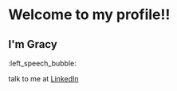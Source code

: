 <h1>Welcome to my profile!!</h1>
<h2>I'm Gracy</h2>
:left_speech_bubble:<p>talk to me at <a href="https://www.linkedin.com/in/gracyelesantos/">LinkedIn</a></p> 

